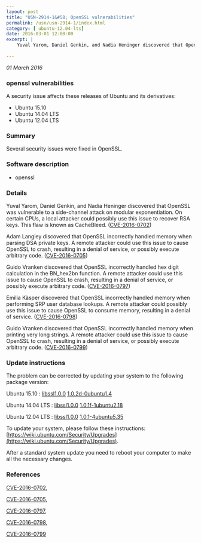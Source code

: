 ```yaml
---
layout: post
title: "USN-2914-1&#58; OpenSSL vulnerabilities"
permalink: /usn/usn-2914-1/index.html
category: [ ubuntu-12.04-lts]
date: 2016-03-01 12:00:00
excerpt: |
    Yuval Yarom, Daniel Genkin, and Nadia Heninger discovered that OpenSSL was vulnerable to a side-channel attack on modular exponentiation. On certain CPUs, a local attacker could possibly use this issue to recover RSA keys. This flaw is known as CacheBleed. ([CVE-2016-0702](http://people.ubuntu.com/~ubuntu-security/cve/CVE-2016-0702))
    
--- 
```

 
 

*01 March 2016*

### openssl vulnerabilities

A security issue affects these releases of Ubuntu and its derivatives:

* Ubuntu 15.10
* Ubuntu 14.04 LTS
* Ubuntu 12.04 LTS

### Summary

Several security issues were fixed in OpenSSL. 

### Software description

* openssl 

### Details

Yuval Yarom, Daniel Genkin, and Nadia Heninger discovered that OpenSSL was vulnerable to a side-channel attack on modular exponentiation. On certain CPUs, a local attacker could possibly use this issue to recover RSA keys. This flaw is known as CacheBleed. ([CVE-2016-0702](http://people.ubuntu.com/~ubuntu-security/cve/CVE-2016-0702))

Adam Langley discovered that OpenSSL incorrectly handled memory when parsing DSA private keys. A remote attacker could use this issue to cause OpenSSL to crash, resulting in a denial of service, or possibly execute arbitrary code. ([CVE-2016-0705](http://people.ubuntu.com/~ubuntu-security/cve/CVE-2016-0705))

Guido Vranken discovered that OpenSSL incorrectly handled hex digit calculation in the BN_hex2bn function. A remote attacker could use this issue to cause OpenSSL to crash, resulting in a denial of service, or possibly execute arbitrary code. ([CVE-2016-0797](http://people.ubuntu.com/~ubuntu-security/cve/CVE-2016-0797))

Emilia Käsper discovered that OpenSSL incorrectly handled memory when performing SRP user database lookups. A remote attacker could possibly use this issue to cause OpenSSL to consume memory, resulting in a denial of service. ([CVE-2016-0798](http://people.ubuntu.com/~ubuntu-security/cve/CVE-2016-0798))

Guido Vranken discovered that OpenSSL incorrectly handled memory when printing very long strings. A remote attacker could use this issue to cause OpenSSL to crash, resulting in a denial of service, or possibly execute arbitrary code. ([CVE-2016-0799](http://people.ubuntu.com/~ubuntu-security/cve/CVE-2016-0799)) 

### Update instructions

The problem can be corrected by updating your system to the following package version:

Ubuntu 15.10
 : [libssl1.0.0](https://launchpad.net/ubuntu/+source/openssl) <span> [1.0.2d-0ubuntu1.4](https://launchpad.net/ubuntu/+source/openssl/1.0.2d-0ubuntu1.4) </span> 

Ubuntu 14.04 LTS
 : [libssl1.0.0](https://launchpad.net/ubuntu/+source/openssl) <span> [1.0.1f-1ubuntu2.18](https://launchpad.net/ubuntu/+source/openssl/1.0.1f-1ubuntu2.18) </span> 

Ubuntu 12.04 LTS
 : [libssl1.0.0](https://launchpad.net/ubuntu/+source/openssl) <span> [1.0.1-4ubuntu5.35](https://launchpad.net/ubuntu/+source/openssl/1.0.1-4ubuntu5.35) </span> 

To update your system, please follow these instructions: [https://wiki.ubuntu.com/Security/Upgrades](https://wiki.ubuntu.com/Security/Upgrades).

After a standard system update you need to reboot your computer to make all the necessary changes. 

### References

 
 [CVE-2016-0702](http://people.ubuntu.com/~ubuntu-security/cve/CVE-2016-0702), 

 [CVE-2016-0705](http://people.ubuntu.com/~ubuntu-security/cve/CVE-2016-0705), 

 [CVE-2016-0797](http://people.ubuntu.com/~ubuntu-security/cve/CVE-2016-0797), 

 [CVE-2016-0798](http://people.ubuntu.com/~ubuntu-security/cve/CVE-2016-0798), 

 [CVE-2016-0799](http://people.ubuntu.com/~ubuntu-security/cve/CVE-2016-0799)
 

